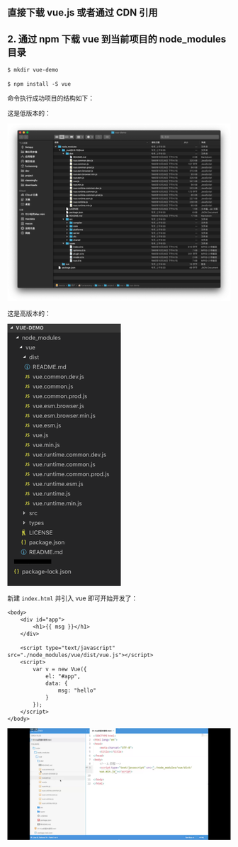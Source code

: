 ## 直接下载 vue.js 或者通过 CDN 引用




## 2. 通过 npm 下载 vue 到当前项目的 node_modules 目录

```
$ mkdir vue-demo

$ npm install -S vue
```

命令执行成功项目的结构如下：

这是低版本的：

![](../images/1/dirs2.png)


这是高版本的：

![](../images/1/dirs.png)

新建 `index.html` 并引入 vue 即可开始开发了：

```
<body>
    <div id="app">
        <h1>{{ msg }}</h1>
    </div>

    <script type="text/javascript" src="./node_modules/vue/dist/vue.js"></script>
    <script>
        var v = new Vue({
            el: "#app",
            data: {
                msg: "hello"
            }
        });
    </script>
</body>
```

![](../images/1/dirs3.png)
